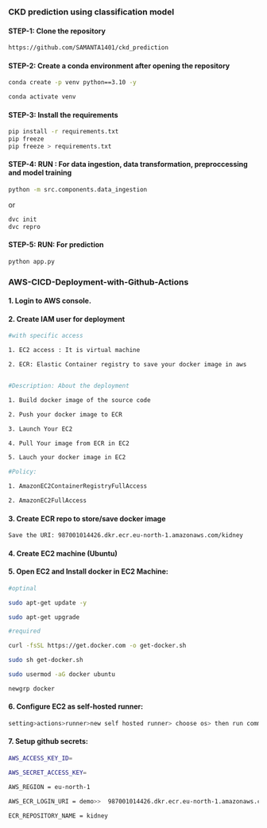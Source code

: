 ### CKD prediction using classification  model

#### STEP-1: Clone the repository   
```bash
https://github.com/SAMANTA1401/ckd_prediction
```
#### STEP-2: Create a conda environment after opening the repository
```bash
conda create -p venv python==3.10 -y
```
```bash
conda activate venv
```
#### STEP-3: Install the requirements
```bash
pip install -r requirements.txt
pip freeze
pip freeze > requirements.txt
```
####  STEP-4: RUN : For data ingestion, data transformation, preproccessing and model training
```bash
python -m src.components.data_ingestion
```
or
```bash
dvc init
dvc repro
```
#### STEP-5: RUN: For prediction
```bash
python app.py
```

### AWS-CICD-Deployment-with-Github-Actions

#### 1. Login to AWS console.
#### 2. Create IAM user for deployment

```bash
#with specific access

1. EC2 access : It is virtual machine

2. ECR: Elastic Container registry to save your docker image in aws


#Description: About the deployment

1. Build docker image of the source code

2. Push your docker image to ECR

3. Launch Your EC2 

4. Pull Your image from ECR in EC2

5. Lauch your docker image in EC2

#Policy:

1. AmazonEC2ContainerRegistryFullAccess

2. AmazonEC2FullAccess
```
#### 3. Create ECR repo to store/save docker image
```bash
Save the URI: 987001014426.dkr.ecr.eu-north-1.amazonaws.com/kidney
```
#### 4. Create EC2 machine (Ubuntu)
#### 5. Open EC2 and Install docker in EC2 Machine:
```bash
#optinal

sudo apt-get update -y

sudo apt-get upgrade

#required

curl -fsSL https://get.docker.com -o get-docker.sh

sudo sh get-docker.sh

sudo usermod -aG docker ubuntu

newgrp docker
```

#### 6. Configure EC2 as self-hosted runner:
```bash
setting>actions>runner>new self hosted runner> choose os> then run command one by one
```
#### 7. Setup github secrets:
```bash
AWS_ACCESS_KEY_ID=

AWS_SECRET_ACCESS_KEY=

AWS_REGION = eu-north-1

AWS_ECR_LOGIN_URI = demo>>  987001014426.dkr.ecr.eu-north-1.amazonaws.com

ECR_REPOSITORY_NAME = kidney

```

